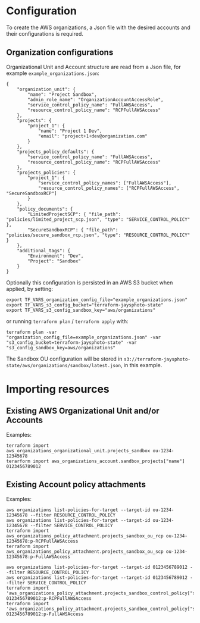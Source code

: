

# Configuration
To create the AWS organizations, a Json file with the desired accounts and their configurations is required.

## Organization configurations
Organizational Unit and Account structure are read from a Json file, for example `example_organizations.json`:


```
{
    "organization_unit": {
        "name": "Project Sandbox",
        "admin_role_name": "OrganizationAccountAccessRole",
        "service_control_policy_name": "FullAWSAccess",
        "resource_control_policy_name": "RCPFullAWSAccess"
    },
    "projects": {
        "project_1": {
            "name": "Project 1 Dev",
            "email": "project+1+dev@organization.com"
        }
    },
    "projects_policy_defaults": {
        "service_control_policy_name": "FullAWSAccess",
        "resource_control_policy_name": "RCPFullAWSAccess"
    },
    "projects_policies": {
        "project_1": {
            "service_control_policy_names": ["FullAWSAccess"],
            "resource_control_policy_names": ["RCPFullAWSAccess", "SecureSandboxRCP"]
        }
    },
    "policy_documents": {
        "LimitedProjectSCP": { "file_path": "policies/limited_project_scp.json", "type": "SERVICE_CONTROL_POLICY" },
        "SecureSandboxRCP": { "file_path": "policies/secure_sandbox_rcp.json", "type": "RESOURCE_CONTROL_POLICY" }
    },
    "additional_tags": {
        "Environment": "Dev",
        "Project": "Sandbox"
    }
}
```

Optionally this configuration is persisted in an AWS S3 bucket when applied, by setting:

```
export TF_VARS_organization_config_file="example_organizations.json"
export TF_VARS_s3_config_bucket="terraform-jaysphoto-state"
export TF_VARS_s3_config_sandbox_key="aws/organizations"
```
or running `terraform plan` / `terraform apply` with:
```
terraform plan -var "organization_config_file=example_organizations.json" -var "s3_config_bucket=terraform-jaysphoto-state" -var "s3_config_sandbox_key=aws/organizations"
```

The Sandbox OU configuration will be stored in `s3://terraform-jaysphoto-state/aws/organizations/sandbox/latest.json`, in this example.

# Importing resources

## Existing AWS Organizational Unit and/or Accounts
Examples:
```
terraform import aws_organizations_organizational_unit.projects_sandbox ou-1234-12345678
terarform import aws_organizations_account.sandbox_projects["name"] 0123456789012
```

## Existing Account policy attachments
Examples:
```
aws organizations list-policies-for-target --target-id ou-1234-12345678 --filter RESOURCE_CONTROL_POLICY
aws organizations list-policies-for-target --target-id ou-1234-12345678 --filter SERVICE_CONTROL_POLICY
terraform import aws_organizations_policy_attachment.projects_sandbox_ou_rcp ou-1234-12345678:p-RCPFullAWSAccess
terraform import aws_organizations_policy_attachment.projects_sandbox_ou_scp ou-1234-12345678:p-FullAWSAccess

aws organizations list-policies-for-target --target-id 0123456789012 --filter RESOURCE_CONTROL_POLICY
aws organizations list-policies-for-target --target-id 0123456789012 --filter SERVICE_CONTROL_POLICY
terraform import 'aws_organizations_policy_attachment.projects_sandbox_control_policy["sandbox_project_1_dev_resource_control_policy_RCPFullAWSAccess"]' 0123456789012:p-RCPFullAWSAccess
terraform import 'aws_organizations_policy_attachment.projects_sandbox_control_policy["sandbox_project_1_dev_service_control_policy_FullAWSAccess"]' 0123456789012:p-FullAWSAccess

```
